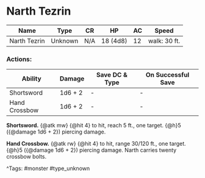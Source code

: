 # Narth Tezrin

| Name | Type | CR | HP | AC | Speed |
|------|------|----|----|----|-------|
| Narth Tezrin | Unknown | N/A | 18 (4d8) | 12 | walk: 30 ft. |

### Actions:

| Ability | Damage | Save DC & Type | On Successful Save |
|---------|--------|----------------|--------------------|
| Shortsword | 1d6 + 2 | - | - |
| Hand Crossbow | 1d6 + 2 | - | - |


**Shortsword.** {@atk mw} {@hit 4} to hit, reach 5 ft., one target. {@h}5 ({@damage 1d6 + 2}) piercing damage.

**Hand Crossbow.** {@atk rw} {@hit 4} to hit, range 30/120 ft., one target. {@h}5 ({@damage 1d6 + 2}) piercing damage. Narth carries twenty crossbow bolts.

^Tags: #monster #type_unknown